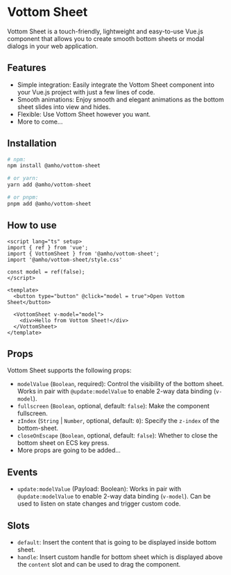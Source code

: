 # Vottom Sheet

Vottom Sheet is a touch-friendly, lightweight and easy-to-use Vue.js component
that allows you to create smooth bottom sheets or modal dialogs in your web
application.

## Features

- Simple integration: Easily integrate the Vottom Sheet component into your Vue.js project with just a few lines of code.
- Smooth animations: Enjoy smooth and elegant animations as the bottom sheet slides into view and hides.
- Flexible: Use Vottom Sheet however you want.
- More to come...

## Installation

```bash copy
# npm:
npm install @amho/vottom-sheet
```

```bash copy
# or yarn:
yarn add @amho/vottom-sheet
```

```bash copy
# or pnpm:
pnpm add @amho/vottom-sheet
```

## How to use

```vue copy
<script lang="ts" setup>
import { ref } from 'vue';
import { VottomSheet } from '@amho/vottom-sheet';
import '@amho/vottom-sheet/style.css'

const model = ref(false);
</script>

<template>
  <button type="button" @click="model = true">Open Vottom Sheet</button>

  <VottomSheet v-model="model">
    <div>Hello from Vottom Sheet!</div>
  </VottomSheet>
</template>
```

## Props

Vottom Sheet supports the following props:

- `modelValue` (`Boolean`, required): Control the visibility of the bottom sheet. Works in pair with `@update:modelValue` to enable 2-way data binding (`v-model`).
- `fullscreen` (`Boolean`, optional, default: `false`): Make the component fullscreen.
- `zIndex` (`String` | `Number`, optional, default: `0`): Specify the `z-index` of the bottom-sheet.
- `closeOnEscape` (`Boolean`, optional, default: `false`): Whether to close the bottom sheet on ECS key press.
- More props are going to be added...

## Events

- `update:modelValue` (Payload: Boolean): Works in pair with `@update:modelValue` to enable 2-way data binding (`v-model`). Can be used to listen on state changes and trigger custom code.

## Slots

- `default`: Insert the content that is going to be displayed inside bottom sheet.
- `handle`: Insert custom handle for bottom sheet which is displayed above the `content` slot and can be used to drag the component.
